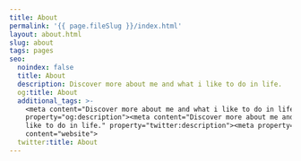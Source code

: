 ```yaml
---
title: About
permalink: '{{ page.fileSlug }}/index.html'
layout: about.html
slug: about
tags: pages
seo:
  noindex: false
  title: About
  description: Discover more about me and what i like to do in life.
  og:title: About
  additional_tags: >-
    <meta content="Discover more about me and what i like to do in life."
    property="og:description"><meta content="Discover more about me and what i
    like to do in life." property="twitter:description"><meta property="og:type"
    content="website">
  twitter:title: About
---
```



